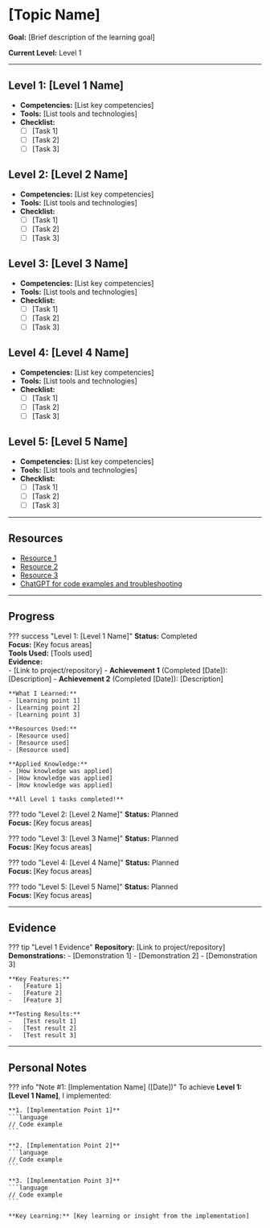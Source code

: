 # [Topic Name]

**Goal:** [Brief description of the learning goal]

**Current Level:** Level 1

---

## Level 1: [Level 1 Name]
- **Competencies:** [List key competencies]
- **Tools:** [List tools and technologies]
- **Checklist:**
  - [ ] [Task 1]
  - [ ] [Task 2]
  - [ ] [Task 3]

## Level 2: [Level 2 Name]
- **Competencies:** [List key competencies]
- **Tools:** [List tools and technologies]
- **Checklist:**
  - [ ] [Task 1]
  - [ ] [Task 2]
  - [ ] [Task 3]

## Level 3: [Level 3 Name]
- **Competencies:** [List key competencies]
- **Tools:** [List tools and technologies]
- **Checklist:**
  - [ ] [Task 1]
  - [ ] [Task 2]
  - [ ] [Task 3]

## Level 4: [Level 4 Name]
- **Competencies:** [List key competencies]
- **Tools:** [List tools and technologies]
- **Checklist:**
  - [ ] [Task 1]
  - [ ] [Task 2]
  - [ ] [Task 3]

## Level 5: [Level 5 Name]
- **Competencies:** [List key competencies]
- **Tools:** [List tools and technologies]
- **Checklist:**
  - [ ] [Task 1]
  - [ ] [Task 2]
  - [ ] [Task 3]

---

## Resources
- [Resource 1](https://example.com)
- [Resource 2](https://example.com)
- [Resource 3](https://example.com)
- [ChatGPT for code examples and troubleshooting](https://chat.openai.com/)

---

## Progress

??? success "Level 1: [Level 1 Name]"
    **Status:** Completed  
    **Focus:** [Key focus areas]  
    **Tools Used:** [Tools used]  
    **Evidence:**  
    - [Link to project/repository]
    - **Achievement 1** (Completed [Date]): [Description]
    - **Achievement 2** (Completed [Date]): [Description]
    
    **What I Learned:**
    - [Learning point 1]
    - [Learning point 2]
    - [Learning point 3]
    
    **Resources Used:**
    - [Resource used]
    - [Resource used]
    - [Resource used]
    
    **Applied Knowledge:**
    - [How knowledge was applied]
    - [How knowledge was applied]
    - [How knowledge was applied]
    
    **All Level 1 tasks completed!**

??? todo "Level 2: [Level 2 Name]"
    **Status:** Planned  
    **Focus:** [Key focus areas]

??? todo "Level 3: [Level 3 Name]"
    **Status:** Planned  
    **Focus:** [Key focus areas]

??? todo "Level 4: [Level 4 Name]"
    **Status:** Planned  
    **Focus:** [Key focus areas]

??? todo "Level 5: [Level 5 Name]"
    **Status:** Planned  
    **Focus:** [Key focus areas]

---

## Evidence

??? tip "Level 1 Evidence"
    **Repository:** [Link to project/repository]  
    **Demonstrations:**
    - [Demonstration 1]
    - [Demonstration 2]
    - [Demonstration 3]
    
    **Key Features:**
    -   [Feature 1]
    -   [Feature 2]
    -   [Feature 3]
    
    **Testing Results:**
    -   [Test result 1]
    -   [Test result 2]
    -   [Test result 3]

---

## Personal Notes

??? info "Note #1: [Implementation Name] ([Date])"
    To achieve **Level 1: [Level 1 Name]**, I implemented:

    **1. [Implementation Point 1]**
    ```language
    // Code example
    ```

    **2. [Implementation Point 2]**
    ```language
    // Code example
    ```

    **3. [Implementation Point 3]**
    ```language
    // Code example
    ```

    **Key Learning:** [Key learning or insight from the implementation]